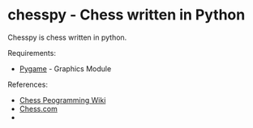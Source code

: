 # chesspy - Chess written in Python

Chesspy is chess written in python.

Requirements:
  * [Pygame](https://www.pygame.org/wiki/GettingStarted) - Graphics Module

References:
  * [Chess Peogramming Wiki](https://www.chessprogramming.org/Main_Page)
  * [Chess.com](https://www.chess.com/)
  * 
